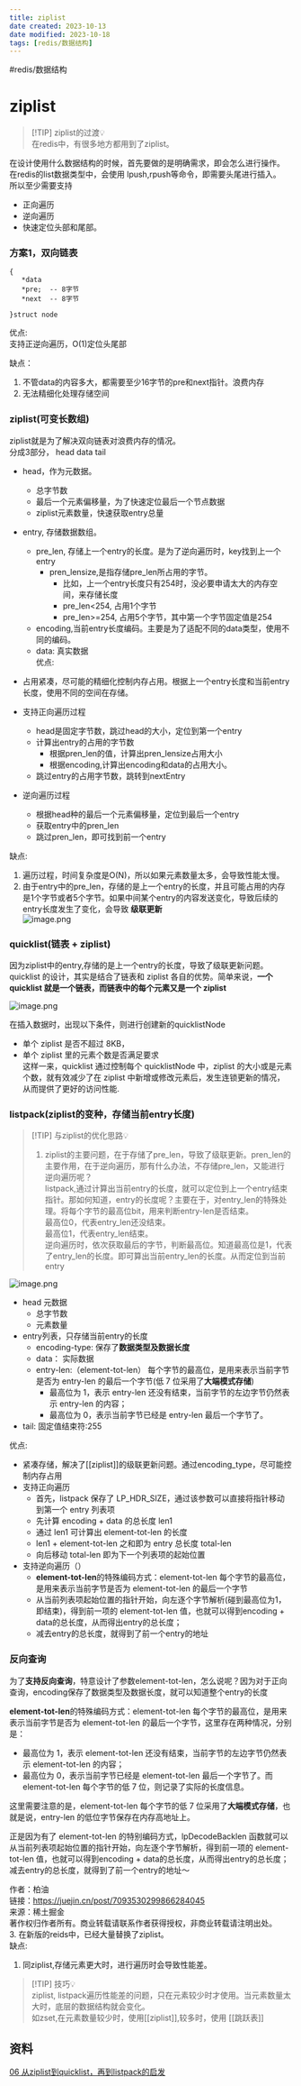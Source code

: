 ```yaml
---
title: ziplist
date created: 2023-10-13
date modified: 2023-10-18
tags: [redis/数据结构]
---
```


#redis/数据结构

# ziplist

> [!TIP] ziplist的过渡💡  
>  在redis中，有很多地方都用到了ziplist。

在设计使用什么数据结构的时候，首先要做的是明确需求，即会怎么进行操作。  
在redis的list数据类型中，会使用 lpush,rpush等命令，即需要头尾进行插入。  
所以至少需要支持

+ 正向遍历
+ 逆向遍历
+ 快速定位头部和尾部。

### 方案1，双向链表

```
{
   *data
   *pre;  -- 8字节
   *next  -- 8字节

}struct node
```

优点:  
支持正逆向遍历，O(1)定位头尾部

缺点：

1. 不管data的内容多大，都需要至少16字节的pre和next指针。浪费内存
2. 无法精细化处理存储空间

### ziplist(可变长数组)

ziplist就是为了解决双向链表对浪费内存的情况。  
分成3部分， head data tail

+ head，作为元数据。
	+ 总字节数
	+ 最后一个元素偏移量，为了快速定位最后一个节点数据
	+ ziplist元素数量，快速获取entry总量
+ entry, 存储数据数组。
	+ pre_len, 存储上一个entry的长度。是为了逆向遍历时，key找到上一个entry
		+ pren_lensize,是指存储pre_len所占用的字节。
			+ 比如，上一个entry长度只有254时，没必要申请太大的内存空间，来存储长度
			+ pre_len<254, 占用1个字节
			+ pre_len>=254, 占用5个字节，其中第一个字节固定值是254
	+ encoding,当前entry长度编码。主要是为了适配不同的data类型，使用不同的编码。
	+ data: 真实数据  
优点:

+ 占用紧凑，尽可能的精细化控制内存占用。根据上一个entry长度和当前entry长度，使用不同的空间在存储。
+ 支持正向遍历过程
	+ head是固定字节数，跳过head的大小，定位到第一个entry
	+ 计算出entry的占用的字节数
		+ 根据pren_len的值，计算出pren_lensize占用大小
		+ 根据encoding,计算出encoding和data的占用大小。
	+ 跳过entry的占用字节数，跳转到nextEntry
+ 逆向遍历过程
	+ 根据head种的最后一个元素偏移量，定位到最后一个entry
	+ 获取entry中的pren_len
	+ 跳过pren_len，即可找到前一个entry  

缺点:

1. 遍历过程，时间复杂度是O(N)，所以如果元素数量太多，会导致性能太慢。
2. 由于entry中的pre_len，存储的是上一个entry的长度，并且可能占用的内存是1个字节或者5个字节。如果中间某个entry的内容发送变化，导致后续的entry长度发生了变化，会导致 **级联更新**  
![image.png](http://image.clickear.top/20231018102201.png)

### quicklist(链表 + ziplist)

因为ziplist中的entry,存储的是上一个entry的长度，导致了级联更新问题。  
quicklist 的设计，其实是结合了链表和 ziplist 各自的优势。简单来说，**一个 quicklist 就是一个链表，而链表中的每个元素又是一个 ziplist**  

![image.png](http://image.clickear.top/20231018180804.png)

在插入数据时，出现以下条件，则进行创建新的quicklistNode

+ 单个 ziplist 是否不超过 8KB，
+ 单个 ziplist 里的元素个数是否满足要求  
这样一来，quicklist 通过控制每个 quicklistNode 中，ziplist 的大小或是元素个数，就有效减少了在 ziplist 中新增或修改元素后，发生连锁更新的情况，从而提供了更好的访问性能.

### listpack(ziplist的变种，存储当前entry长度)

> [!TIP] 与ziplist的优化思路💡
> 1. ziplist的主要问题，在于存储了pre_len，导致了级联更新。pren_len的主要作用，在于逆向遍历，那有什么办法，不存储pre_len，又能进行逆向遍历呢？  
>    listpack,通过计算出当前entry的长度，就可以定位到上一个entry结束指针。那如何知道，entry的长度呢？主要在于，对entry_len的特殊处理。将每个字节的最高位bit，用来判断entry-len是否结束。  
>    最高位0，代表entry_len还没结束。  
>    最高位1，代表entry_len结束。  
>    逆向遍历时，依次获取最后的字节，判断最高位。知道最高位是1，代表了entry_len的长度。即可算出当前entry_len的长度。从而定位到当前entry
>

![image.png](http://image.clickear.top/20231018170137.png)

+ head 元数据
	+ 总字节数
	+ 元素数量
+ entry列表，只存储当前entry的长度
	+ encoding-type: 保存了**数据类型及数据长度**
	+ data： 实际数据
	+ entry-len:（element-tot-len） 每个字节的最高位，是用来表示当前字节是否为 entry-len 的最后一个字节(低 7 位采用了**大端模式存储**)
		+ 最高位为 1，表示 entry-len 还没有结束，当前字节的左边字节仍然表示 entry-len 的内容；
		+ 最高位为 0，表示当前字节已经是 entry-len 最后一个字节了。
+ tail: 固定值结束符:255

优点:

+ 紧凑存储，解决了[[ziplist]]的级联更新问题。通过encoding_type，尽可能控制内存占用
+ 支持正向遍历  
	+ 首先，listpack 保存了 LP_HDR_SIZE，通过该参数可以直接将指针移动到第一个 entry 列表项
	+ 先计算 encoding + data 的总长度 len1
	+ 通过 len1 可计算出 element-tot-len 的长度
	+ len1 + element-tot-len 之和即为 entry 总长度 total-len
	+ 向后移动 total-len 即为下一个列表项的起始位置
+ 支持逆向遍历（）
	+ **element-tot-len**的特殊编码方式：element-tot-len 每个字节的最高位，是用来表示当前字节是否为 element-tot-len 的最后一个字节
	+ 从当前列表项起始位置的指针开始，向左逐个字节解析(碰到最高位为1，即结束)，得到前一项的 element-tot-len 值，也就可以得到encoding + data的总长度，从而得出entry的总长度；
	+ 减去entry的总长度，就得到了前一个entry的地址

### 反向查询

为了**支持反向查询**，特意设计了参数element-tot-len，怎么说呢？因为对于正向查询，encoding保存了数据类型及数据长度，就可以知道整个entry的长度

**element-tot-len**的特殊编码方式：element-tot-len 每个字节的最高位，是用来表示当前字节是否为 element-tot-len 的最后一个字节，这里存在两种情况，分别是：

- 最高位为 1，表示 element-tot-len 还没有结束，当前字节的左边字节仍然表示 element-tot-len 的内容；
- 最高位为 0，表示当前字节已经是 element-tot-len 最后一个字节了。而 element-tot-len 每个字节的低 7 位，则记录了实际的长度信息。

这里需要注意的是，element-tot-len 每个字节的低 7 位采用了**大端模式存储**，也就是说，entry-len 的低位字节保存在内存高地址上。

正是因为有了 element-tot-len 的特别编码方式，lpDecodeBacklen 函数就可以从当前列表项起始位置的指针开始，向左逐个字节解析，得到前一项的 element-tot-len 值，也就可以得到encoding + data的总长度，从而得出entry的总长度；减去entry的总长度，就得到了前一个entry的地址～

作者：柏油  
链接：https://juejin.cn/post/7093530299866284045  
来源：稀土掘金  
著作权归作者所有。商业转载请联系作者获得授权，非商业转载请注明出处。  
3. 在新版的reids中，已经大量替换了ziplist。  
缺点:

1. 同ziplist,存储元素更大时，进行遍历时会导致性能差。

> [!TIP] 技巧💡  
> ziplist, listpack遍历性能差的问题，只在元素较少时才使用。当元素数量太大时，底层的数据结构就会变化。  
> 如zset,在元素数量较少时，使用[[ziplist]],较多时，使用 [[跳跃表]]
>  

## 资料

[06 从ziplist到quicklist，再到listpack的启发](https://learn.lianglianglee.com/%E4%B8%93%E6%A0%8F/Redis%20%E6%BA%90%E7%A0%81%E5%89%96%E6%9E%90%E4%B8%8E%E5%AE%9E%E6%88%98/06%20%20%E4%BB%8Eziplist%E5%88%B0quicklist%EF%BC%8C%E5%86%8D%E5%88%B0listpack%E7%9A%84%E5%90%AF%E5%8F%91.md)
